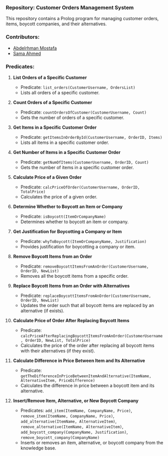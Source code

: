 ### Repository: Customer Orders Management System

This repository contains a Prolog program for managing customer orders, items, boycott companies, and their alternatives.

### Contributors:
- [Abdelrhman Mostafa](https://github.com/3bde1r7man)
- [Sama Ahmed](https://github.com/SamaAhmedS)

###  Predicates:
1. **List Orders of a Specific Customer**
   - Predicate: `list_orders(CustomerUsername, OrdersList)`
   - Lists all orders of a specific customer.

2. **Count Orders of a Specific Customer**
   - Predicate: `countOrdersOfCustomer(CustomerUsername, Count)`
   - Gets the number of orders of a specific customer.

3. **Get Items in a Specific Customer Order**
   - Predicate: `getItemsInOrderById(CustomerUsername, OrderID, Items)`
   - Lists all items in a specific customer order.

4. **Get Number of Items in a Specific Customer Order**
   - Predicate: `getNumOfItems(CustomerUsername, OrderID, Count)`
   - Gets the number of items in a specific customer order.

5. **Calculate Price of a Given Order**
   - Predicate: `calcPriceOfOrder(CustomerUsername, OrderID, TotalPrice)`
   - Calculates the price of a given order.

6. **Determine Whether to Boycott an Item or Company**
   - Predicate: `isBoycott(ItemOrCompanyName)`
   - Determines whether to boycott an item or company.

7. **Get Justification for Boycotting a Company or Item**
   - Predicate: `whyToBoycott(ItemOrCompanyName, Justification)`
   - Provides justification for boycotting a company or item.

8. **Remove Boycott Items from an Order**
   - Predicate: `removeBoycottItemsFromAnOrder(CustomerUsername, OrderID, NewList)`
   - Removes all the boycott items from a specific order.

9. **Replace Boycott Items from an Order with Alternatives**
   - Predicate: `replaceBoycottItemsFromAnOrder(CustomerUsername, OrderID, NewList)`
   - Updates the order such that all boycott items are replaced by an alternative (if exists).

10. **Calculate Price of Order After Replacing Boycott Items**
    - Predicate: `calcPriceAfterReplacingBoycottItemsFromAnOrder(CustomerUsername, OrderID, NewList, TotalPrice)`
    - Calculates the price of the order after replacing all boycott items with their alternatives (if they exist).

11. **Calculate Difference in Price Between Item and Its Alternative**
    - Predicate: `getTheDifferenceInPriceBetweenItemAndAlternative(ItemName, AlternativeItem, PriceDifference)`
    - Calculates the difference in price between a boycott item and its alternative.

12. **Insert/Remove Item, Alternative, or New Boycott Company**
    - Predicates: `add_item(ItemName, CompanyName, Price)`, `remove_item(ItemName, CompanyName, Price)`, `add_alternative(ItemName, AlternativeItem)`, `remove_alternative(ItemName, AlternativeItem)`, `add_boycott_company(CompanyName, Justification)`, `remove_boycott_company(CompanyName)`
    - Inserts or removes an item, alternative, or boycott company from the knowledge base.
